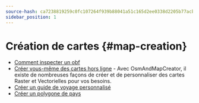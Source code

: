 ```yaml
---
source-hash: ca7238819259c0fc107264f939b88041a51c165d2ee0338d2205b77acb2fd45a
sidebar_position: 1
---
```


# Création de cartes {#map-creation}

* [Comment inspecter un obf](./how-to-inspect-an-obf.md)
* [Créer vous-même des cartes hors ligne](./create-offline-maps-yourself.md) - Avec OsmAndMapCreator, il existe de nombreuses façons de créer et de personnaliser des cartes Raster et Vectorielles pour vos besoins.
* [Créer un guide de voyage personnalisé](create_travel_guide.md)
* [Créer un polygone de pays](./creating-a-country-polygon.md)